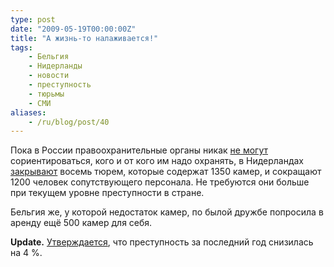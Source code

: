 ```yaml
---
type: post
date: "2009-05-19T00:00:00Z"
title: "А жизнь-то налаживается!"
tags:
    - Бельгия
    - Нидерланды
    - новости
    - преступность
    - тюрьмы
    - СМИ
aliases:
    - /ru/blog/post/40
---
```


Пока в России правоохранительные органы никак [не могут](http://www.newsru.com/russia/18may2009/newt.html) сориентироваться, кого и от кого им надо охранять, в Нидерландах [закрывают](http://www.dutchnews.nl/news/archives/2009/05/eight_prisons_to_be_shut_down.php) восемь тюрем, которые содержат 1350 камер, и сокращают 1200 человек сопутствующего персонала. Не требуются они больше при текущем уровне преступности в стране.

Бельгия же, у которой недостаток камер, по былой дружбе попросила в аренду ещё 500 камер для себя.

**Update.** [Утверждается](http://www.dutchnews.nl/news/archives/2009/06/crime_rate_fell_4_last_year_ad.php), что преступность за последний год снизилась на 4 %.
